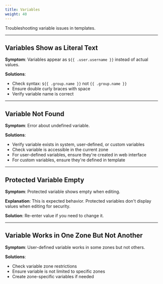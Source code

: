 ```yaml
---
title: Variables
weight: 40
---
```


Troubleshooting variable issues in templates.

---

## Variables Show as Literal Text

**Symptom**: Variables appear as `${{ .user.username }}` instead of actual values.

**Solutions**:
- Check syntax: `${{ .group.name }}` not `{{ .group.name }}`
- Ensure double curly braces with space
- Verify variable name is correct

---

## Variable Not Found

**Symptom**: Error about undefined variable.

**Solutions**:
- Verify variable exists in system, user-defined, or custom variables
- Check variable is accessible in the current zone
- For user-defined variables, ensure they're created in web interface
- For custom variables, ensure they're defined in template

---

## Protected Variable Empty

**Symptom**: Protected variable shows empty when editing.

**Explanation**: This is expected behavior. Protected variables don't display values when editing for security.

**Solution**: Re-enter value if you need to change it.

---

## Variable Works in One Zone But Not Another

**Symptom**: User-defined variable works in some zones but not others.

**Solutions**:
- Check variable zone restrictions
- Ensure variable is not limited to specific zones
- Create zone-specific variables if needed
